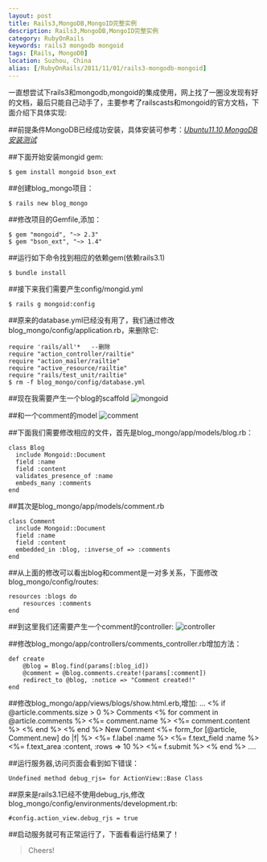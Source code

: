 ```yaml
---
layout: post
title: Rails3,MongoDB,MongoID完整实例
description: Rails3,MongoDB,MongoID完整实例
category: RubyOnRails
keywords: rails3 mongodb mongoid
tags: [Rails, MongoDB]
location: Suzhou, China
alias: [/RubyOnRails/2011/11/01/rails3-mongodb-mongoid]
---
```

一直想尝试下rails3和mongodb,mongoid的集成使用，网上找了一圈没发现有好的文档，最后只能自己动手了，主要参考了railscasts和mongoid的官方文档，下面介绍下具体实现:

##前提条件MongoDB已经成功安装，具体安装可参考：[*Ubuntu11.10,MongoDB安装测试*](http://timtang.me/blog/2011/10/31/ubuntu11-10-mongodb)

##下面开始安装mongid gem:

	$ gem install mongoid bson_ext

##创建blog_mongo项目：

	$ rails new blog_mongo

##修改项目的Gemfile,添加：

	$ gem "mongoid", "~> 2.3"
	$ gem "bson_ext", "~> 1.4"

##运行如下命令找到相应的依赖gem(依赖rails3.1)

	$ bundle install

##接下来我们需要产生config/mongid.yml

	$ rails g mongoid:config

##原来的database.yml已经没有用了，我们通过修改blog_mongo/config/application.rb，来删除它:

    require 'rails/all'*   --删除
	require "action_controller/railtie"
	require "action_mailer/railtie"
	require "active_resource/railtie"
	require "rails/test_unit/railtie"
	$ rm -f blog_mongo/config/database.yml

##现在我需要产生一个blog的scaffold
![mongoid](http://cms.everyday-cn.com/system/pictures/953/large_mongo_scaffold.png?1320105964)

##和一个comment的model
![comment](http://cms.everyday-cn.com/system/pictures/950/large_g_model.png?1320105960)

##下面我们需要修改相应的文件，首先是blog_mongo/app/models/blog.rb：

	class Blog
	  include Mongoid::Document
	  field :name
	  field :content
	  validates_presence_of :name
	  embeds_many :comments
	end

##其次是blog_mongo/app/models/comment.rb

	class Comment
	  include Mongoid::Document
	  field :name
	  field :content
	  embedded_in :blog, :inverse_of => :comments
	end

##从上面的修改可以看出blog和comment是一对多关系，下面修改blog_mongo/config/routes:

	resources :blogs do 
		resources :comments
	end

##到这里我们还需要产生一个comment的controller:
![controller](http://cms.everyday-cn.com/system/pictures/949/large_g_controller_comments.png?1320105958)

##修改blog_mongo/app/controllers/comments_controller.rb增加方法：

	def create
		@blog = Blog.find(params[:blog_id])
		@comment = @blog.comments.create!(params[:comment])
		redirect_to @blog, :notice => "Comment created!"
	end

##修改blog_mongo/app/views/blogs/show.html.erb,增加:
	...
	<% if @article.comments.size > 0 %>
	 Comments
	 <% for comment in @article.comments %>
		<%= comment.name %>
		<%= comment.content %>
	  <% end %>
	<% end %>
	New Comment
	<%= form_for [@article, Comment.new] do |f| %>
	  <%= f.label :name %> <%= f.text_field :name %>
	  <%= f.text_area :content, :rows => 10 %>
	  <%= f.submit %>
	<% end %>
	....

##运行服务器,访问页面会看到如下错误：

	Undefined method debug_rjs= for ActionView::Base Class

##原来是rails3.1已经不使用debug_rjs,修改blog_mongo/config/environments/development.rb:

    #config.action_view.debug_rjs = true

##启动服务就可有正常运行了，下面看看运行结果了！

> Cheers!
